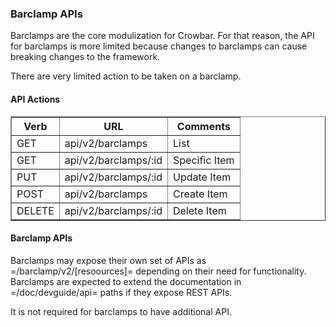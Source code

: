 ### Barclamp APIs

Barclamps are the core modulization for Crowbar.  For that reason, the API for barclamps is more limited because changes to barclamps can cause breaking changes to the framework.

There are very limited action to be taken on a barclamp.

#### API Actions

<table border=1>
<tr><th> Verb </th><th> URL </th><th> Comments </th></tr>
<tr><td> GET  </td>
  <td> api/v2/barclamps </td>
  <td> List </td></tr>
<tr><td> GET  </td>
  <td> api/v2/barclamps/:id </td>
  <td> Specific Item </td></tr>
<tr><td> PUT  </td>
  <td> api/v2/barclamps/:id </td>
  <td> Update Item </td></tr>
<tr><td> POST  </td>
  <td> api/v2/barclamps </td>
  <td> Create Item </td></tr>
<tr><td> DELETE  </td>
  <td> api/v2/barclamps/:id </td>
  <td> Delete Item </td></tr>

</table>

#### Barclamp APIs

Barclamps may expose their own set of APIs as =/barclamp/v2/[resoources]= depending on their need for functionality.  Barclamps are expected to extend the documentation in =/doc/devguide/api= paths if they expose REST APIs.

It is not required for barclamps to have additional API.